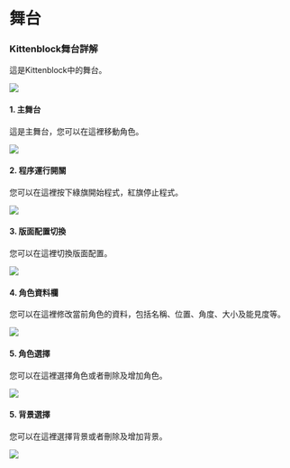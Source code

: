 # 舞台

### Kittenblock舞台詳解

這是Kittenblock中的舞台。

![](https://kittenbothk.readthedocs.io/en/latest/\_images/stage1.png)

#### 1. 主舞台

這是主舞台，您可以在這裡移動角色。

![](https://kittenbothk.readthedocs.io/en/latest/\_images/stage2.png)

#### 2. 程序運行開關

您可以在這裡按下綠旗開始程式，紅旗停止程式。

![](https://kittenbothk.readthedocs.io/en/latest/\_images/stage3.png)

#### 3. 版面配置切換

您可以在這裡切換版面配置。

![](https://kittenbothk.readthedocs.io/en/latest/\_images/stage4.png)

#### 4. 角色資料欄

您可以在這裡修改當前角色的資料，包括名稱、位置、角度、大小及能見度等。

![](https://kittenbothk.readthedocs.io/en/latest/\_images/stage5.png)

#### 5. 角色選擇

您可以在這裡選擇角色或者刪除及增加角色。

![](https://kittenbothk.readthedocs.io/en/latest/\_images/stage6.png)

#### 5. 背景選擇

您可以在這裡選擇背景或者刪除及增加背景。

![](https://kittenbothk.readthedocs.io/en/latest/\_images/stage7.png)
